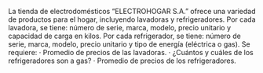 La tienda de electrodomésticos “ELECTROHOGAR S.A.” ofrece una variedad de productos para el hogar, incluyendo lavadoras y refrigeradores. Por cada lavadora, se tiene: número de serie, marca, modelo, precio unitario y capacidad de carga en kilos. Por cada refrigerador, se tiene: número de serie, marca, modelo, precio unitario y tipo de energía (eléctrica o gas).
Se requiere:
·	Promedio de precios de las lavadoras.
·	¿Cuántos y cuáles de los refrigeradores son a gas?
·	Promedio de precios de los refrigeradores.
